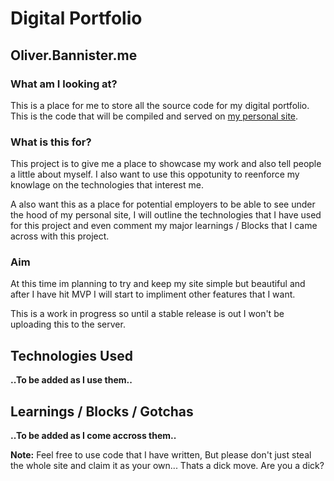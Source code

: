 # Digital Portfolio
## Oliver.Bannister.me
### What am I looking at?

This is a place for me to store all the source code for my digital portfolio. 
This is the code that will be compiled and served on [my personal site](https://oliver.bannister.me).

### What is this for? 

This project is to give me a place to showcase my work and also tell people a little about myself.
I also want to use this oppotunity to reenforce my knowlage on the technologies that interest me.

A also want this as a place for potential employers to be able to see under the hood of my personal site, I will outline the technologies that I have used for this project and even comment my major learnings / Blocks that I came across with this project.

### Aim

At this time im planning to try and keep my site simple but beautiful and after I have hit MVP I will start to impliment other features that I want.

This is a work in progress so until a stable release is out I won't be uploading this to the server.

## Technologies Used

__..To be added as I use them..__

## Learnings / Blocks / Gotchas

__..To be added as I come accross them..__

__Note:__ Feel free to use code that I have written, But please don't just steal the whole site and claim it as your own... Thats a dick move. Are you a dick?

